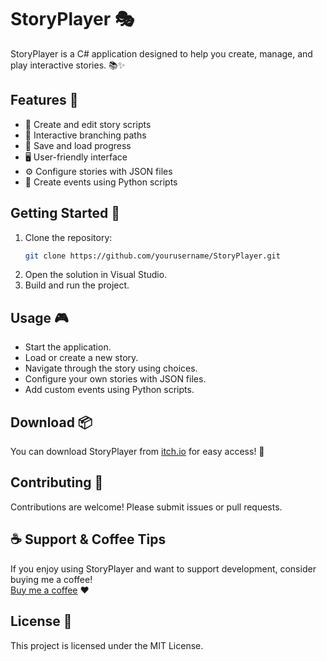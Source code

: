 # StoryPlayer 🎭

StoryPlayer is a C# application designed to help you create, manage, and play interactive stories. 📚✨

## Features 🚀

- 📝 Create and edit story scripts
- 🌳 Interactive branching paths
- 💾 Save and load progress
- 🖥️ User-friendly interface
- ⚙️ Configure stories with JSON files
- 🐍 Create events using Python scripts

## Getting Started 🏁

1. Clone the repository:
    ```bash
    git clone https://github.com/yourusername/StoryPlayer.git
    ```
2. Open the solution in Visual Studio.
3. Build and run the project.

## Usage 🎮

- Start the application.
- Load or create a new story.
- Navigate through the story using choices.
- Configure your own stories with JSON files.
- Add custom events using Python scripts.

## Download 📦

You can download StoryPlayer from [itch.io](https://yourusername.itch.io/storyplayer) for easy access! 🎉

## Contributing 🤝

Contributions are welcome! Please submit issues or pull requests.

## ☕ Support & Coffee Tips

If you enjoy using StoryPlayer and want to support development, consider buying me a coffee!  
[Buy me a coffee](https://www.buymeacoffee.com/yourusername) ❤️

## License 📄

This project is licensed under the MIT License.
